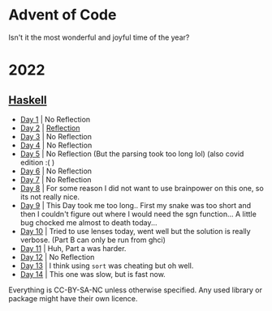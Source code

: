 # Advent of Code

Isn't it the most wonderful and joyful time of the year?

# 2022

## [Haskell](https://github.com/0xmycf/Advent-of-code/blob/main/2022/aoc22)

- [Day 1](https://github.com/0xmycf/Advent-of-code/blob/main/2022/aoc22/src/Days/DayOne.hs) | No Reflection
- [Day 2](https://github.com/0xmycf/Advent-of-code/blob/main/2022/aoc22/src/Days/DayTwo.hs) | [Reflection](https://github.com/0xmycf/Advent-of-code/blob/main/2022/aoc22/reflection/day2.md)
- [Day 3](https://github.com/0xmycf/Advent-of-code/blob/main/2022/aoc22/src/Days/Day03.hs)  | No Reflection
- [Day 4](https://github.com/0xmycf/Advent-of-code/blob/main/2022/aoc22/src/Days/Day04.hs)  | No Reflection
- [Day 5](https://github.com/0xmycf/Advent-of-code/blob/main/2022/aoc22/src/Days/Day05.hs)  | No Reflection (But the parsing took too long lol) (also covid edition :(  )
- [Day 6](https://github.com/0xmycf/Advent-of-code/blob/main/2022/aoc22/src/Days/Day06.hs)  | No Reflection
- [Day 7](https://github.com/0xmycf/Advent-of-code/blob/main/2022/aoc22/src/Days/Day07.hs)  | No Reflection
- [Day 8](https://github.com/0xmycf/Advent-of-code/blob/main/2022/aoc22/src/Days/Day08.hs)  | For some reason I did not want to use brainpower on this one, so its not really nice.
- [Day 9](https://github.com/0xmycf/Advent-of-code/blob/main/2022/aoc22/src/Days/Day09.hs)  | This Day took me too long.. First my snake was too short and then I couldn't figure out where I would need the sgn function... A little bug chocked me almost to death today...
- [Day 10](https://github.com/0xmycf/Advent-of-code/blob/main/2022/aoc22/src/Days/Day10.hs)  | Tried to use lenses today, went well but the solution is really verbose. (Part B can only be run from ghci)
- [Day 11](https://github.com/0xmycf/Advent-of-code/blob/main/2022/aoc22/src/Days/Day11.hs)  | Huh, Part a was harder.
- [Day 12](https://github.com/0xmycf/Advent-of-code/blob/main/2022/aoc22/src/Days/Day12.hs)  | No Reflection
- [Day 13](https://github.com/0xmycf/Advent-of-code/blob/main/2022/aoc22/src/Days/Day13.hs)  | I think using `sort` was cheating but oh well.
- [Day 14](https://github.com/0xmycf/Advent-of-code/blob/main/2022/aoc22/src/Days/Day14.hs)  | This one was slow, but is fast now.

Everything is CC-BY-SA-NC unless otherwise specified.
Any used library or package might have their own licence.
